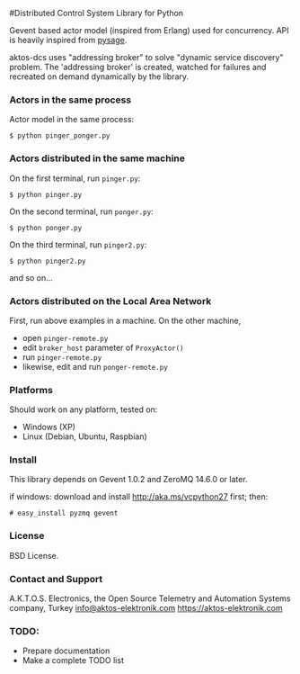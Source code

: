#Distributed Control System Library for Python

Gevent based actor model (inspired from Erlang) used for concurrency. API is heavily inspired from [pysage](https://github.com/realtime-system/pysage).  

aktos-dcs uses "addressing broker" to solve "dynamic service discovery" problem. The 'addressing broker' is created, watched for failures and recreated on demand dynamically by the library. 

### Actors in the same process

Actor model in the same process:

```
$ python pinger_ponger.py
```

### Actors distributed in the same machine

On the first terminal, run `pinger.py`: 
```
$ python pinger.py
```

On the second terminal, run `ponger.py`: 

```
$ python ponger.py
```

On the third terminal, run `pinger2.py`:

```
$ python pinger2.py
```

and so on... 

### Actors distributed on the Local Area Network

First, run above examples in a machine. On the other machine, 

* open `pinger-remote.py` 
* edit `broker_host` parameter of `ProxyActor()`
* run `pinger-remote.py`
* likewise, edit and run `ponger-remote.py`


### Platforms

Should work on any platform, tested on:

* Windows (XP)
* Linux (Debian, Ubuntu, Raspbian)

### Install 

This library depends on Gevent 1.0.2 and ZeroMQ 14.6.0 or later.

if windows: download and install http://aka.ms/vcpython27 first; then: 

```
# easy_install pyzmq gevent
```

### License

BSD License. 

### Contact and Support

A.K.T.O.S. Electronics, the Open Source Telemetry and Automation Systems company, Turkey
info@aktos-elektronik.com
https://aktos-elektronik.com

### TODO:

* Prepare documentation
* Make a complete TODO list 
